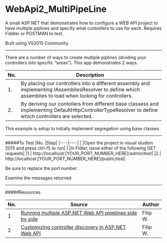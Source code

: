 # WebApi2_MultiPipeLine
A small ASP.NET that demonstrates how to configure a WEB API project to have multiple piplines and specify what controllers to use for each. Requires Fiddler or POSTMAN to test.

Built using VS2015 Community.

---
There are a number of ways to create multiple piplines (dividing your controllers into specific “areas”). This app demonstrates 2 ways.

|No.|Description|
|---|-----------|
|1. |By placing our controllers into a different assembly and implementing IAssembliesResolver to define which assemblies to load when looking for controllers.|
|2. |By deriving our contollers from different base classess and implementing DefaultHttpControllerTypeResolver to define which controllers are selected.|

This example is setup to initially implement segregation using base classes.

---

#####To Test
|No. |Step|
|----|----|
| |Open the project in visual studion 2015 and press ctrl-f5 to run|
| |In Fidler, issue either of the following GET requests|
|1.| http://localhost:[YOUR_PORT_NUMBER_HERE]/admin/test|
|2.| http://localhost:[YOUR_PORT_NUMBER_HERE]/public/test|

Be sure to replace the port number.

Examine the messages returned

---

#####Resources

| No.        | Source  | Author |
| -----------|-------------|----|
| 1 | [Running multiple ASP.NET Web API pipelines side by side](http://www.strathweb.com/2016/05/running-multiple-asp-net-web-api-pipelines-side-by-side/) |Filip W. |
| 2 | [Customizing controller discovery in ASP.NET Web API](http://www.strathweb.com/2013/08/customizing-controller-discovery-in-asp-net-web-api/) |Filip W. |
